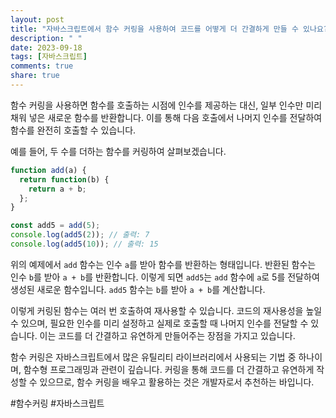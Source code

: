 ```yaml
---
layout: post
title: "자바스크립트에서 함수 커링을 사용하여 코드를 어떻게 더 간결하게 만들 수 있나요?"
description: " "
date: 2023-09-18
tags: [자바스크립트]
comments: true
share: true
---
```


함수 커링을 사용하면 함수를 호출하는 시점에 인수를 제공하는 대신, 일부 인수만 미리 채워 넣은 새로운 함수를 반환합니다. 이를 통해 다음 호출에서 나머지 인수를 전달하여 함수를 완전히 호출할 수 있습니다.

예를 들어, 두 수를 더하는 함수를 커링하여 살펴보겠습니다.

```javascript
function add(a) {
  return function(b) {
    return a + b;
  };
}

const add5 = add(5);
console.log(add5(2)); // 출력: 7
console.log(add5(10)); // 출력: 15
```

위의 예제에서 `add` 함수는 인수 `a`를 받아 함수를 반환하는 형태입니다. 반환된 함수는 인수 `b`를 받아 `a + b`를 반환합니다. 이렇게 되면 `add5`는 `add` 함수에 `a`로 5를 전달하여 생성된 새로운 함수입니다. `add5` 함수는 `b`를 받아 `a + b`를 계산합니다.

이렇게 커링된 함수는 여러 번 호출하여 재사용할 수 있습니다. 코드의 재사용성을 높일 수 있으며, 필요한 인수를 미리 설정하고 실제로 호출할 때 나머지 인수를 전달할 수 있습니다. 이는 코드를 더 간결하고 유연하게 만들어주는 장점을 가지고 있습니다.

함수 커링은 자바스크립트에서 많은 유틸리티 라이브러리에서 사용되는 기법 중 하나이며, 함수형 프로그래밍과 관련이 깊습니다. 커링을 통해 코드를 더 간결하고 유연하게 작성할 수 있으므로, 함수 커링을 배우고 활용하는 것은 개발자로서 추천하는 바입니다.

#함수커링 #자바스크립트